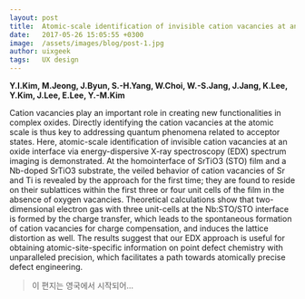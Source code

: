```yaml
---
layout: post
title:  Atomic-scale identification of invisible cation vacancies at an oxide homointerface
date:   2017-05-26 15:05:55 +0300
image:  /assets/images/blog/post-1.jpg
author: uixgeek
tags:   UX design
---
```


**Y.I.Kim, M.Jeong, J.Byun, S.-H.Yang, W.Choi, W.-S.Jang, J.Jang, K.Lee, Y.Kim, J.Lee, E.Lee, Y.-M.Kim**

Cation vacancies play an important role in creating new functionalities in complex oxides. Directly identifying the cation vacancies at the atomic scale is thus key to addressing quantum phenomena related to acceptor states. Here, atomic-scale identification of invisible cation vacancies at an oxide interface via energy-dispersive X-ray spectroscopy (EDX) spectrum imaging is demonstrated. At the homointerface of SrTiO3 (STO) film and a Nb-doped SrTiO3 substrate, the veiled behavior of cation vacancies of Sr and Ti is revealed by the approach for the first time; they are found to reside on their sublattices within the first three or four unit cells of the film in the absence of oxygen vacancies. Theoretical calculations show that two-dimensional electron gas with three unit-cells at the Nb:STO/STO interface is formed by the charge transfer, which leads to the spontaneous formation of cation vacancies for charge compensation, and induces the lattice distortion as well. The results suggest that our EDX approach is useful for obtaining atomic-site-specific information on point defect chemistry with unparalleled precision, which facilitates a path towards atomically precise defect engineering.

> 이 편지는 영국에서 시작되어...

